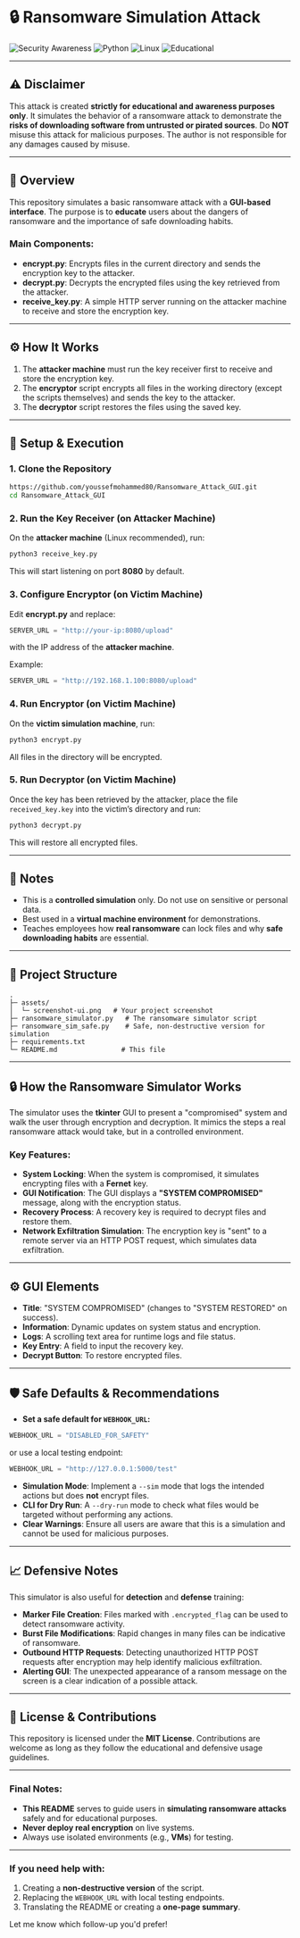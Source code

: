 
# 🔒 Ransomware Simulation Attack

![Security Awareness](https://img.shields.io/badge/Security-Awareness-red?style=for-the-badge\&logo=hackaday)
![Python](https://img.shields.io/badge/Python-3.x-blue?style=for-the-badge\&logo=python)
![Linux](https://img.shields.io/badge/Linux-Compatible-yellow?style=for-the-badge\&logo=linux)
![Educational](https://img.shields.io/badge/Use-Educational-green?style=for-the-badge\&logo=bookstack)

---

## ⚠️ Disclaimer

This attack is created **strictly for educational and awareness purposes only**. It simulates the behavior of a ransomware attack to demonstrate the **risks of downloading software from untrusted or pirated sources**. Do **NOT** misuse this attack for malicious purposes. The author is not responsible for any damages caused by misuse.

---

## 📝 Overview

This repository simulates a basic ransomware attack with a **GUI-based interface**. The purpose is to **educate** users about the dangers of ransomware and the importance of safe downloading habits.

### Main Components:

* **encrypt.py**: Encrypts files in the current directory and sends the encryption key to the attacker.
* **decrypt.py**: Decrypts the encrypted files using the key retrieved from the attacker.
* **receive_key.py**: A simple HTTP server running on the attacker machine to receive and store the encryption key.

---

## ⚙️ How It Works

1. The **attacker machine** must run the key receiver first to receive and store the encryption key.
2. The **encryptor** script encrypts all files in the working directory (except the scripts themselves) and sends the key to the attacker.
3. The **decryptor** script restores the files using the saved key.

---

## 🚀 Setup & Execution

### 1. Clone the Repository

```bash
https://github.com/youssefmohammed80/Ransomware_Attack_GUI.git
cd Ransomware_Attack_GUI
```

### 2. Run the Key Receiver (on Attacker Machine)

On the **attacker machine** (Linux recommended), run:

```bash
python3 receive_key.py
```

This will start listening on port **8080** by default.

### 3. Configure Encryptor (on Victim Machine)

Edit **encrypt.py** and replace:

```python
SERVER_URL = "http://your-ip:8080/upload"
```

with the IP address of the **attacker machine**.

Example:

```python
SERVER_URL = "http://192.168.1.100:8080/upload"
```

### 4. Run Encryptor (on Victim Machine)

On the **victim simulation machine**, run:

```bash
python3 encrypt.py
```

All files in the directory will be encrypted.

### 5. Run Decryptor (on Victim Machine)

Once the key has been retrieved by the attacker, place the file `received_key.key` into the victim’s directory and run:

```bash
python3 decrypt.py
```

This will restore all encrypted files.

---

## 📌 Notes

* This is a **controlled simulation** only. Do not use on sensitive or personal data.
* Best used in a **virtual machine environment** for demonstrations.
* Teaches employees how **real ransomware** can lock files and why **safe downloading habits** are essential.

---

## 📂 Project Structure

```
.
├─ assets/
│  └─ screenshot-ui.png   # Your project screenshot
├─ ransomware_simulator.py   # The ransomware simulator script
├─ ransomware_sim_safe.py    # Safe, non-destructive version for simulation
├─ requirements.txt
└─ README.md                # This file
```

---

## 🔒 How the Ransomware Simulator Works

The simulator uses the **tkinter** GUI to present a "compromised" system and walk the user through encryption and decryption. It mimics the steps a real ransomware attack would take, but in a controlled environment.

### Key Features:

* **System Locking**: When the system is compromised, it simulates encrypting files with a **Fernet** key.
* **GUI Notification**: The GUI displays a **"SYSTEM COMPROMISED"** message, along with the encryption status.
* **Recovery Process**: A recovery key is required to decrypt files and restore them.
* **Network Exfiltration Simulation**: The encryption key is "sent" to a remote server via an HTTP POST request, which simulates data exfiltration.

---

## ⚙️ GUI Elements

* **Title**: "SYSTEM COMPROMISED" (changes to "SYSTEM RESTORED" on success).
* **Information**: Dynamic updates on system status and encryption.
* **Logs**: A scrolling text area for runtime logs and file status.
* **Key Entry**: A field to input the recovery key.
* **Decrypt Button**: To restore encrypted files.

---

## 🛡️ Safe Defaults & Recommendations

* **Set a safe default for `WEBHOOK_URL`:**

```python
WEBHOOK_URL = "DISABLED_FOR_SAFETY"
```

or use a local testing endpoint:

```python
WEBHOOK_URL = "http://127.0.0.1:5000/test"
```

* **Simulation Mode**: Implement a `--sim` mode that logs the intended actions but does **not** encrypt files.
* **CLI for Dry Run**: A `--dry-run` mode to check what files would be targeted without performing any actions.
* **Clear Warnings**: Ensure all users are aware that this is a simulation and cannot be used for malicious purposes.

---

## 📈 Defensive Notes

This simulator is also useful for **detection** and **defense** training:

* **Marker File Creation**: Files marked with `.encrypted_flag` can be used to detect ransomware activity.
* **Burst File Modifications**: Rapid changes in many files can be indicative of ransomware.
* **Outbound HTTP Requests**: Detecting unauthorized HTTP POST requests after encryption may help identify malicious exfiltration.
* **Alerting GUI**: The unexpected appearance of a ransom message on the screen is a clear indication of a possible attack.

---

## 📜 License & Contributions

This repository is licensed under the **MIT License**. Contributions are welcome as long as they follow the educational and defensive usage guidelines.

---

### Final Notes:

* **This README** serves to guide users in **simulating ransomware attacks** safely and for educational purposes.
* **Never deploy real encryption** on live systems.
* Always use isolated environments (e.g., **VMs**) for testing.

---

### If you need help with:

1. Creating a **non-destructive version** of the script.
2. Replacing the `WEBHOOK_URL` with local testing endpoints.
3. Translating the README or creating a **one-page summary**.

Let me know which follow-up you'd prefer!


